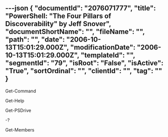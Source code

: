 ---json
{
  "documentId": "2076071777",
  "title": "PowerShell: &quot;The Four Pillars of Discoverability&quot; by Jeff Snover",
  "documentShortName": "",
  "fileName": "",
  "path": "",
  "date": "2006-10-13T15:01:29.000Z",
  "modificationDate": "2006-10-13T15:01:29.000Z",
  "templateId": "",
  "segmentId": "79",
  "isRoot": "False",
  "isActive": "True",
  "sortOrdinal": "",
  "clientId": "",
  "tag": ""
}
---

Get-Command

Get-Help

Get-PSDrive

-?

Get-Members
